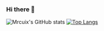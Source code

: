 ### Hi there 👋

<!--
**mrcuix/mrcuix** is a ✨ _special_ ✨ repository because its `README.md` (this file) appears on your GitHub profile.

Here are some ideas to get you started:

- 🔭 I’m currently working on ...
- 🌱 I’m currently learning ...
- 👯 I’m looking to collaborate on ...
- 🤔 I’m looking for help with ...
- 💬 Ask me about ...
- 📫 How to reach me: ...
- 😄 Pronouns: ...
- ⚡ Fun fact: ...
-->


![Mrcuix's GitHub stats](https://github-readme-stats.vercel.app/api?username=mrcuix&count_private=true&show_icons=true&include_all_commits=true&hide_title=true) 
[![Top Langs](https://github-readme-stats.vercel.app/api/top-langs/?username=mrcuix&layout=compact&?hide=javascript,ruby,java)](https://github.com/anuraghazra/github-readme-stats)  

